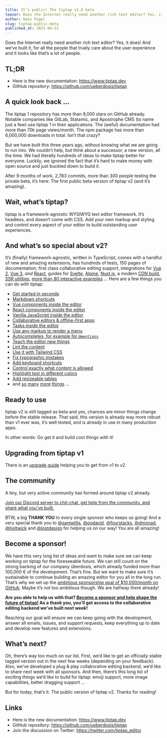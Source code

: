 ```yaml
---
title: It’s public! The tiptap v2.0 beta
teaser: Does the Internet really need another rich text editor? Yes, it does! And we’ve built it for you. Ready to take it for a test drive?
author: Hans Pagel
slug: tiptap-public-beta
published_at: 2021-04-21
---
```


Does the Internet really need another rich text editor? Yes, it does! And we’ve built it, for all the people that truely care about the user experience and it looks like that’s a lot of people.

## TL;DR
* Here is the new documentation: https://www.tiptap.dev
* GitHub repository: https://github.com/ueberdosis/tiptap

## A quick look back …
The tiptap 1 repository has more than 9,000 stars on GitHub already. Notable companies like GitLab, Statamic, and Apostrophe CMS (to name just a few) use tiptap 1 in their applications. The (awful) documentation had more than 70k page views/month. The npm package has more than 6,000,000 downloads in total. Isn’t that crazy?

But we have built this three years ago, without knowing what we are going to run into. We couldn’t help, but think about a successor, a new version, all the time. We had literally hundreds of ideas to make tiptap better for everyone. Luckily, we ignored the fact that it’s hard to make money with open source and just buckled down to build it.

After 9 months of work, 2,783 commits, more than 300 people testing the private beta, it’s here: The first public beta version of tiptap v2 (and it’s amazing).

## Wait, what’s tiptap?
tiptap is a framework-agnostic WYSIWYG text editor framework. It’s headless, and doesn’t come with CSS. Add your own markup and styling and control every aspect of your editor to build outstanding user experiences.

## And what’s so special about v2?
It’s (finally) framework-agnostic, written in TypeScript, comes with a handful of new and amazing extensions, has hundreds of tests, 150 pages of documentation, first class collaborative editing support, integrations for [Vue 2](https://www.tiptap.dev/installation/vue2), [Vue 3](https://www.tiptap.dev/installation/vue3), *and* [React](https://www.tiptap.dev/installation/react), guides for [Svelte](https://www.tiptap.dev/installation/svelte), [Alpine](https://www.tiptap.dev/installation/alpine), [Nuxt.js](https://www.tiptap.dev/installation/nuxt), a modern [CDN build](https://www.tiptap.dev/installation/cdn), [SSR utilities](https://www.tiptap.dev/api/utilities/html), [more than 80 interactive examples](https://www.tiptap.dev/examples) … Here are a few things you can do with tiptap:

* [Get started in seconds](https://www.tiptap.dev/installation/cdn)
* [Markdown shortcuts](https://www.tiptap.dev/examples/markdown-shortcuts)
* [Vue components inside the editor](https://www.tiptap.dev/guide/node-views/vue)
* [React components inside the editor](https://www.tiptap.dev/guide/node-views/react)
* [Vanilla JavaScript inside the editor](https://www.tiptap.dev/guide/node-views/js)
* [Collaborative editors & offline-first apps](https://www.tiptap.dev/examples/collaborative-editing)
* [Tasks inside the editor](https://www.tiptap.dev/examples/tasks)
* [Use any markup to render a menu](https://www.tiptap.dev/guide/menus)
* [Autocompletes, for example for `@mentions`](https://www.tiptap.dev/examples/suggestions)
* [Teach the editor new things](https://www.tiptap.dev/examples/savvy)
* [Lint the content](https://www.tiptap.dev/experiments/linter)
* [Use it with Tailwind CSS](https://www.tiptap.dev/guide/styling#with-tailwind-css)
* [Fix typographic mistakes](https://www.tiptap.dev/api/extensions/typography)
* [Add keyboard shortcuts](https://www.tiptap.dev/api/keyboard-shortcuts)
* [Control exactly what content is allowed](https://www.tiptap.dev/api/schema)
* [Highlight text in different colors](https://www.tiptap.dev/api/marks/highlight)
* [Add resizeable tables](https://www.tiptap.dev/examples/tables)
* and [so](https://www.tiptap.dev/guide/node-views/examples) [many](https://www.tiptap.dev/examples/drawing) [more](https://www.tiptap.dev/examples/formatting) [things](https://www.tiptap.dev/experiments/word-break) …

## Ready to use
tiptap v2 is still tagged as beta and yes, chances are minor things change before the stable release. That said, this version is already way more robust than v1 ever was, it’s well tested, and is already in use in many production apps.

In other words: Go get it and build cool things with it!

## Upgrading from tiptap v1
There is an [upgrade guide](https://www.tiptap.dev/overview/upgrade-guide) helping you to get from v1 to v2.

## The community
A tiny, but very active community has formed around tiptap v2 already.

[Join our Discord server to chit-chat, get help from the community, and share what you’ve built.](https://discord.gg/WtJ49jGshW)

BTW, a big **THANK YOU** to every single sponsor who keeps us going! And a very special thank you to [@samwillis](https://github.com/samwillis), [@oodavid](https://github.com/oodavid), [@fourstacks](https://github.com/fourstacks), [@dmonad](https://github.com/dmonad), [@holtwick](https://github.com/holtwick) and [@lostdesign](https://github.com/lostdesign) for helping us on our way! You are all amazing!

## Become a sponsor!
We have this very long list of ideas and want to make sure we can keep working on tiptap for the foreseeable future. We can still count on the strong backing of our company überdosis, which already funded more than 100,000 € of the development. That’s fine. But we want to make sure it’s sustainable to continue building an amazing editor for you all in the long run. That’s why we set up the [ambitious sponsorship goal of $10,000/month on GitHub](https://github.com/sponsors/ueberdosis). Maybe it’s not too ambitious though. We are halfway there already!

**Are you able to help us with that? [Become a sponsor and help shape the future of tiptap!](https://github.com/sponsors/ueberdosis) As a thank you, you’ll get access to the collaborative editing backend we’ve built next week!**

Reaching our goal will ensure we can keep going with the development, answer all emails, issues, and support requests, keep everything up to date and develop new features and extensions.

## What’s next?
Oh, there’s way too much on our list. First, we’d like to get an officially stable tagged version out in the next few weeks (depending on your feedback). Also, we’ve developed a plug & play collaborative editing backend, we’d like to share next week with all sponsors. And then, there’s this long list of exciting things we’d like to build for tiptap: emoji support, more image capabilities, better dragging support …

But for today, that’s it. The public version of tiptap v2. Thanks for reading!

## Links
* Here is the new documentation: https://www.tiptap.dev
* GitHub repository: https://github.com/ueberdosis/tiptap
* Join the discussion on Twitter: https://twitter.com/tiptap_editor
